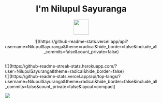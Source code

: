 <!--
**NilupulSayuranga/NilupulSayuranga** is a ✨ _special_ ✨ repository because its `README.md` (this file) appears on your GitHub profile.

Here are some ideas to get you started:

- 🔭 I’m currently working on ...
- 🌱 I’m currently learning ...
- 👯 I’m looking to collaborate on ...
- 🤔 I’m looking for help with ...
- 💬 Ask me about ...
- 📫 How to reach me: ...
- 😄 Pronouns: ...
- ⚡ Fun fact: ...
-->
<h1 align="center"> I'm Nilupul Sayuranga</h1> 
<p align="center"><picture align="center"><img align="center" src = "https://github.com/7oSkaaa/7oSkaaa/blob/main/Images/about_me.gif?raw=true" width = 50px></picture></p>

<p align="center"> ![](https://github-readme-stats.vercel.app/api?username=NilupulSayuranga&theme=radical&hide_border=false&include_all_commits=false&count_private=false) </p><br/>
![](https://github-readme-streak-stats.herokuapp.com/?user=NilupulSayuranga&theme=radical&hide_border=false)<br/>
![](https://github-readme-stats.vercel.app/api/top-langs/?username=NilupulSayuranga&theme=radical&hide_border=false&include_all_commits=false&count_private=false&layout=compact)

![](https://komarev.com/ghpvc/?username=NilupulSayuranga&label=Visitors+Count&color=brightred)
